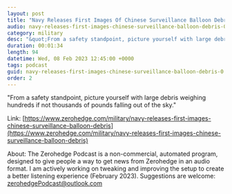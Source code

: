 ```yaml
---
layout: post
title: "Navy Releases First Images Of Chinese Surveillance Balloon Debris"
audio: navy-releases-first-images-chinese-surveillance-balloon-debris-0
category: military
desc: "&quot;From a safety standpoint, picture yourself with large debris weighing hundreds if not thousands of pounds falling out of the sky.&quot; "
duration: 00:01:34
length: 94
datetime: Wed, 08 Feb 2023 12:45:00 +0000
tags: podcast
guid: navy-releases-first-images-chinese-surveillance-balloon-debris-0
order: 2
---
```

&quot;From a safety standpoint, picture yourself with large debris weighing hundreds if not thousands of pounds falling out of the sky.&quot; 

Link: [https://www.zerohedge.com/military/navy-releases-first-images-chinese-surveillance-balloon-debris](https://www.zerohedge.com/military/navy-releases-first-images-chinese-surveillance-balloon-debris)

About: The Zerohedge Podcast is a non-commercial, automated program, designed to give people a way to get news from Zerohedge in an audio format.  I am actively working on tweaking and improving the setup to create a better listening experience (February 2023).  Suggestions are welcome: [zerohedgePodcast@outlook.com](mailto:zerohedgePodcast@outlook.com)